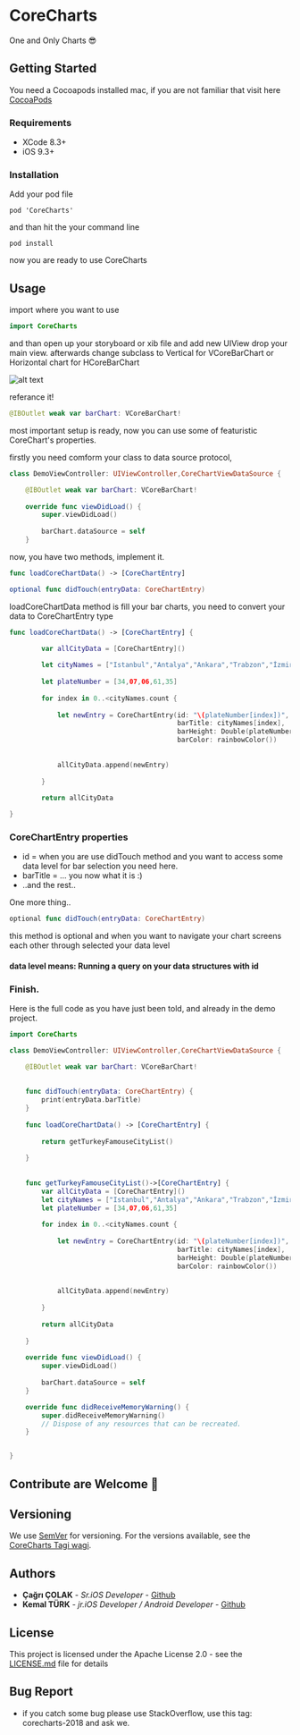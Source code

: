 # CoreCharts

One and Only Charts 😎

## Getting Started

You need a Cocoapods installed mac, if you are not familiar that visit here [CocoaPods](https://guides.cocoapods.org/using/getting-started.html#getting-started)


### Requirements

* XCode 8.3+
* iOS 9.3+


### Installation

Add your pod file 
```
pod 'CoreCharts'
```
and than hit the your command line
```
pod install 
```

now you are ready to use CoreCharts



## Usage

import where you want to use

```swift
import CoreCharts

```

and than open up your storyboard or xib file and add new UIView drop your main view. afterwards change subclass to Vertical for VCoreBarChart or Horizontal chart for HCoreBarChart

![alt text](https://github.com/cagricolak/CoreCharts/blob/master/docs/Storyboard-usage.png "Storyboard reference")



referance it!
```swift
@IBOutlet weak var barChart: VCoreBarChart!
```

most important setup is ready, now you can use some of featuristic CoreChart's properties.



firstly you need comform your class to data source protocol, 

```swift
class DemoViewController: UIViewController,CoreChartViewDataSource {

    @IBOutlet weak var barChart: VCoreBarChart!
    
    override func viewDidLoad() {
        super.viewDidLoad()
        
        barChart.dataSource = self
    }
```


now, you have two methods, implement it.

```swift
func loadCoreChartData() -> [CoreChartEntry]

optional func didTouch(entryData: CoreChartEntry)
```

loadCoreChartData method is fill your bar charts, you need to convert your data to CoreChartEntry type


```swift
func loadCoreChartData() -> [CoreChartEntry] {

        var allCityData = [CoreChartEntry]()
    
        let cityNames = ["Istanbul","Antalya","Ankara","Trabzon","İzmir"]
    
        let plateNumber = [34,07,06,61,35]
        
        for index in 0..<cityNames.count {
            
            let newEntry = CoreChartEntry(id: "\(plateNumber[index])", 
                                          barTitle: cityNames[index], 
                                          barHeight: Double(plateNumber[index]), 
                                          barColor: rainbowColor())
                                          
                                          
            allCityData.append(newEntry)
            
        }
        
        return allCityData

}

```


### CoreChartEntry properties
* id = when you are use didTouch method and you want to access some data level for bar selection you need here.
* barTitle = ... you now what it is :)
* ..and the rest..


One more thing..

```swift
optional func didTouch(entryData: CoreChartEntry)
```

this method is optional and when you want to navigate your chart screens each other through selected your data level 
#### data level means: Running a query on your data structures with id

### Finish.

Here is the full code as you have just been told, and already in the demo project.

```swift
import CoreCharts

class DemoViewController: UIViewController,CoreChartViewDataSource {

    @IBOutlet weak var barChart: VCoreBarChart!
    
    
    func didTouch(entryData: CoreChartEntry) {
        print(entryData.barTitle)
    }
    
    func loadCoreChartData() -> [CoreChartEntry] {
        
        return getTurkeyFamouseCityList()
        
    }
    
    
    func getTurkeyFamouseCityList()->[CoreChartEntry] {
        var allCityData = [CoreChartEntry]()
        let cityNames = ["Istanbul","Antalya","Ankara","Trabzon","İzmir"]
        let plateNumber = [34,07,06,61,35]
        
        for index in 0..<cityNames.count {
            
            let newEntry = CoreChartEntry(id: "\(plateNumber[index])", 
                                          barTitle: cityNames[index], 
                                          barHeight: Double(plateNumber[index]), 
                                          barColor: rainbowColor())
                                          
                                         
            allCityData.append(newEntry)
            
        }
        
        return allCityData
        
    }
    
    override func viewDidLoad() {
        super.viewDidLoad()
        
        barChart.dataSource = self
    }

    override func didReceiveMemoryWarning() {
        super.didReceiveMemoryWarning()
        // Dispose of any resources that can be recreated.
    }


}
```


## Contribute are Welcome 🎉

## Versioning

We use [SemVer](http://semver.org/) for versioning. For the versions available, see the [CoreCharts Tagi wagi](https://github.com/cagricolak/CoreCharts/tags). 

## Authors

* **Çağrı ÇOLAK** - *Sr.iOS Developer* - [Github](https://github.com/cagricolak)
* **Kemal TÜRK** - *jr.iOS Developer / Android Developer* - [Github](https://github.com/kmltrk)

## License

This project is licensed under the Apache License 2.0 - see the [LICENSE.md](LICENSE.md) file for details

## Bug Report

* if you catch some bug please use StackOverflow, use this tag: corecharts-2018 and ask we.

